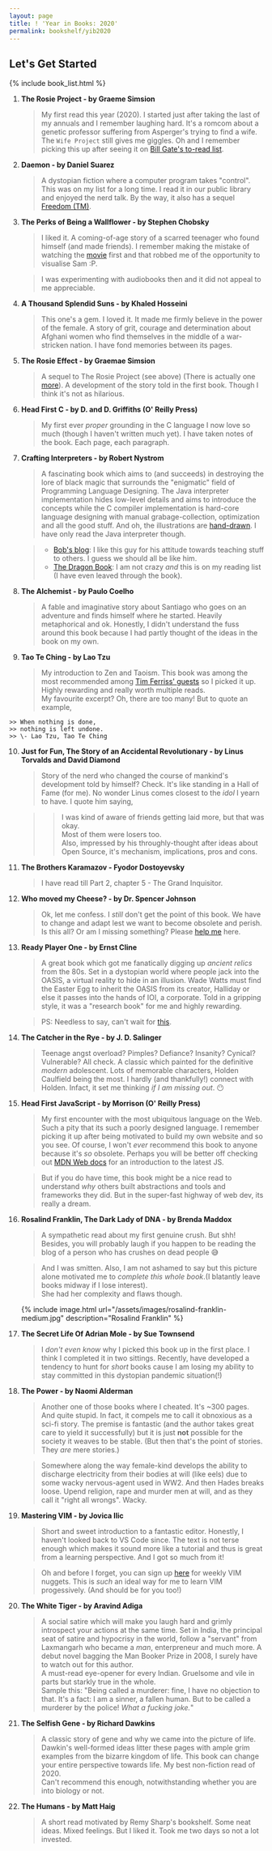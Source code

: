 ```yaml
---
layout: page
title: ! 'Year in Books: 2020'
permalink: bookshelf/yib2020
---
```


## Let's Get Started  

{% include book_list.html %}

1. **The Rosie Project - by Graeme Simsion**

	> My first read this year (2020). I started just after taking the last of my annuals and I remember laughing hard. It's a romcom about a genetic professor suffering from Asperger's trying to find a wife. The `Wife Project` still gives me giggles. Oh and I remember picking this up after seeing it on [Bill Gate's to-read list][gates_read_list].
<!-- add goodreads link to the book -->

2. **Daemon - by Daniel Suarez**

	> A dystopian fiction where a computer program takes "control". This was on my list for a long time. I read it in our public library and enjoyed the nerd talk. By the way, it also has a sequel [Freedom (TM)](https://www.goodreads.com/book/show/8488830-freedom).  

3. **The Perks of Being a Wallflower - by Stephen Chobsky**

	> I liked it. A coming-of-age story of a scarred teenager who found himself (and made friends). I remember making the mistake of watching the [movie][wallflower] first and that robbed me of the opportunity to visualise Sam :P.    

	> I was experimenting with audiobooks then and it did not appeal to me appreciable.   

4. **A Thousand Splendid Suns - by Khaled Hosseini**

	> This one's a gem. I loved it. It made me firmly believe in the power of the female. A story of grit, courage and determination about Afghani women who find themselves in the middle of a war-stricken nation. I have fond memories between its pages. 

5. **The Rosie Effect - by Graemae Simsion**

	> A sequel to The Rosie Project (see above) (There is actually one [more][rosie_result]). A development of the story told in the first book. Though I think it's not as hilarious.  

6. **Head First C - by D. and D. Griffiths (O' Reilly Press)**

	> My first ever _proper_ grounding in the C language I now love so much (though I haven't written much yet). I have taken notes of the book. Each page, each paragraph.

7. **Crafting Interpreters - by Robert Nystrom**

	> A fascinating book which aims to (and succeeds) in destroying the lore of black magic that surrounds the "enigmatic" field of Programming Language Designing. The Java interpreter implementation hides low-level details and aims to introduce the concepts while the C compiler implementation is hard-core language designing with manual grabage-collection, optimization and all the good stuff. And oh, the illustrations are [hand-drawn][bob_blog]. I have only read the Java interpreter though.  

	> * [Bob's blog][bob_blog]: I like this guy for his attitude towards teaching stuff to others. I guess we should all be like him.  
	> * [The Dragon Book][dragon_book]: I am not crazy _and_ this is on my reading list (I have even leaved through the book).

8. **The Alchemist - by Paulo Coelho**

	> A fable and imaginative story about Santiago who goes on an adventure and finds himself where he started. Heavily metaphorical and ok. Honestly, I didn't understand the fuss around this book because I had partly thought of the ideas in the book on my own.   

9. **Tao Te Ching - by Lao Tzu**

	> My introduction to Zen and Taoism. This book was among the most recommended among [Tim Ferriss' guests][ferriss_guest] so I picked it up. Highly rewarding and really worth multiple reads.   
	> My favourite excerpt? Oh, there are too many! But to quote an example,
 <!-- Look up this quote and add the correct quote here  -->      
	>> When nothing is done,    
	>> nothing is left undone.   
	>> \- Lao Tzu, Tao Te Ching  

10. **Just for Fun, The Story of an Accidental Revolutionary - by Linus Torvalds and David Diamond**

	> Story of the nerd who changed the course of mankind's development told by himself? Check. It's like standing in a Hall of Fame (for me). No wonder Linus comes closest to the _idol_ I yearn to have. I quote him saying,
	<!-- Refer to quote from book and add here -->
	>> I was kind of aware of friends getting laid more, but that was okay.   
Most of them were losers too.   
	> Also, impressed by his throughly-thought after ideas about Open Source, it's mechanism, implications, pros and cons.   

11. **The Brothers Karamazov - Fyodor Dostoyevsky**

	> I have read till Part 2, chapter 5 - The Grand Inquisitor.  

12. **Who moved my Cheese? - by Dr. Spencer Johnson**

	> Ok, let me confess. I _still_ don't get the point of this book. We have to change and adapt lest we want to become obsolete and perish. Is this all? Or am I missing something? Please [help me](/about.html) here.   

13. **Ready Player One - by Ernst Cline**

	> A great book which got me fanatically digging up _ancient relics_ from the 80s. Set in a dystopian world where people jack into the OASIS, a virtual reality to hide in an illusion. Wade Watts must find the Easter Egg to inherit the OASIS from its creator, Halliday or else it passes into the hands of IOI, a corporate. Told in a gripping style, it was a "research book" for me and highly rewarding.   

	> PS: Needless to say, can't wait for [this][announcement_rp2].   

14. **The Catcher in the Rye - by J. D. Salinger**

	> Teenage angst overload? Pimples? Defiance? Insanity? Cynical? Vulnerable? All check. A classic which painted for the definitive _modern_ adolescent. Lots of memorable characters, Holden Caulfield being the most. I hardly (and thankfully!) connect with Holden. Infact, it set me thinking _if I am missing out_. :no_mouth:

15. **Head First JavaScript - by Morrison (O' Reilly Press)**

	> My first encounter with the most ubiquitous language on the Web. Such a pity that its such a poorly designed language. I remember picking it up after being motivated to build my own website and so you see. Of course, I won't _ever_ recommend this book to anyone because it's _so_ obsolete. Perhaps you will be better off checking out [MDN Web docs][mdn_web_doc] for an introduction to the latest JS.    

	> But if you do have time, this book might be a nice read to understand _why_ others built abstractions and tools and frameworks they did. But in the super-fast highway of web dev, its really a dream.    

16. **Rosalind Franklin, The Dark Lady of DNA - by Brenda Maddox**

	> A sympathetic read about my first genuine crush. But shh! Besides, you will probably laugh if you happen to be reading the blog of a person who has crushes on dead people :sweat_smile:   

	<!-- Link "that" image of Rosalind Franklin -->
	> And I was smitten. Also, I am not ashamed to say but this picture alone motivated me to _complete this whole book_.(I blatantly leave books midway if I lose interest).  
	> She had her complexity and flaws though.   

	{% include image.html url="/assets/images/rosalind-franklin-medium.jpg" description="Rosalind Franklin" %}   

17. **The Secret Life Of Adrian Mole - by Sue Townsend**

	> I _don't even know_ why I picked this book up in the first place. I think I completed it in two sittings. Recently, have developed a tendency to hunt for _short_ books cause I am losing my ability to stay committed in this dystopian pandemic situation(!)  

18. **The Power - by Naomi Alderman**

	> Another one of those books where I cheated. It's ~300 pages. And quite stupid. In fact, it compels me to call it obnoxious as a sci-fi story. The premise is fantastic (and the author takes great care to yield it successfully) but it is just **not** possible for the society it weaves to be stable. (But then that's the point of stories. They _are_ mere stories.) 

	> Somewhere along the way female-kind develops the ability to discharge electricity from their bodies at will (like eels) due to some wacky nervous-agent used in WW2. And then Hades breaks loose. Upend religion, rape and murder men at will, and as they call it "right all wrongs". Wacky.    
19. **Mastering VIM - by Jovica Ilic**

	> Short and sweet introduction to a fantastic editor. Honestly, I haven't looked back to VS Code since. The text is not terse enough which makes it sound more like a tutorial and thus is great from a learning perspective. And I got so much from it!   

	> Oh and before I forget, you can sign up [here][vimnewsletter] for weekly VIM nuggets. This is _such_ an ideal way for me to learn VIM progessively. (And should be for you too!)    

20. **The White Tiger - by Aravind Adiga**    

	> A social satire which will make you laugh hard and grimly introspect your actions at the same time. Set in India, the principal seat of satire and hypocrisy in the world, follow a "servant" from Laxmangarh who became a _man_, enterpreneur and much more. A debut novel bagging the Man Booker Prize in 2008, I surely have to watch out for this author.      
	> A must-read eye-opener for every Indian. Gruelsome and vile in parts but starkly true in the whole.      
	> Sample this: "Being called a murderer: fine, I have no objection to that. It's a fact: I am a sinner, a fallen human. But to be called a murderer by the police! _What a fucking joke._"     

21. **The Selfish Gene - by Richard Dawkins**   

	> A classic story of gene and why we came into the picture of life. Dawkin's well-formed ideas litter these pages with ample grim examples from the bizarre kingdom of life. This book can change your entire perspective towards life. My best non-fiction read of 2020.   
	> Can't recommend this enough, notwithstanding whether you are into biology or not.   

22. **The Humans - by Matt Haig**   

	> A short read motivated by Remy Sharp's bookshelf. Some neat ideas. Mixed feelings. But I liked it.
	> Took me two days so not a lot invested.    


[gates_read_list]: https://youtu.be/a47dqygseGo
[wallflower]: https://www.imdb.com/title/tt1659337/
[rosie_result]: https://www.goodreads.com/book/show/41018628-the-rosie-result
[bob_blog]: http://journal.stuffwithstuff.com/
[dragon_book]: https://en.wikipedia.org/wiki/Compilers:_Principles,_Techniques,_and_Tools
[ferriss_guest]: https://toolsoftitans.com/
[announcement_rp2]: https://deadline.com/2020/07/ready-player-two-sequel-novel-ernest-cline-november-publication-date-1202980261/
[mdn_web_doc]: https://developer.mozilla.org/en-US/docs/Learn
[vimnewsletter]: http://masteringvim.com
[bookshelf]: https://patrickcollison.com/bookshelf
[mailto]: mailto:basillabib01@gmail.com
[current]: /bookshelf/current-reading.md
[tbr]: /bookshelf/tbr.md
[yib2019]: /bookshelf/yib2019.md
[yib2018]: /bookshelf/yib2018.md
